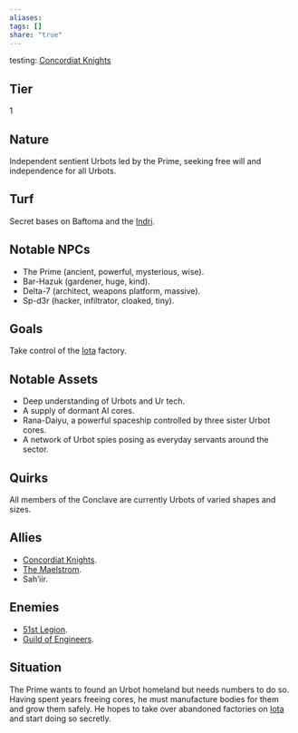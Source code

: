```yaml
---
aliases: 
tags: []
share: "true"
---
```

testing:
[Concordiat Knights](./Concordiat%20Knights.md) 

## Tier

1

## Nature

Independent sentient Urbots led by the Prime, seeking free will and independence for all Urbots.

## Turf

Secret bases on Baftoma and the [Indri](./Indri.md).

## Notable NPCs

- The Prime (ancient, powerful, mysterious, wise).
- Bar-Hazuk (gardener, huge, kind).
- Delta-7 (architect, weapons platform, massive).
- Sp-d3r (hacker, infiltrator, cloaked, tiny).


## Goals

Take control of the [Iota](./Iota.md) factory.

## Notable Assets

- Deep understanding of Urbots and Ur tech.
- A supply of dormant AI cores.
- Rana-Daiyu, a powerful spaceship controlled by three sister Urbot cores.
- A network of Urbot spies posing as everyday servants around the sector.


## Quirks

All members of the Conclave are currently Urbots of varied shapes and sizes.

## Allies

- [Concordiat Knights](./Concordiat%20Knights.md).
- [The Maelstrom](./The%20Maelstrom.md).
- Sah’iir.


## Enemies

- [51st Legion](./51st%20Legion.md).
- [Guild of Engineers](./Guild%20of%20Engineers.md).


## Situation

The Prime wants to found an Urbot homeland but needs numbers to do so. Having spent years freeing cores, he must manufacture bodies for them and grow them safely. He hopes to take over abandoned factories on [Iota](./Iota.md) and start doing so secretly.
